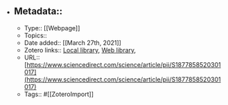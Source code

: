 - ## Metadata::
    - Type:: [[Webpage]]
    - Topics:: 
    - Date added:: [[March 27th, 2021]]
    - Zotero links:: [Local library](zotero://select/library/items/MEXDKNEI), [Web library](https://www.zotero.org/users/7147715/items/MEXDKNEI), 
    - URL:: [https://www.sciencedirect.com/science/article/pii/S1877858520301017](https://www.sciencedirect.com/science/article/pii/S1877858520301017)
    - Tags:: #[[ZoteroImport]]
